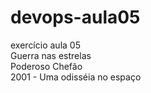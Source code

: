 # devops-aula05
exercício aula 05<br>
Guerra nas estrelas<br>
Poderoso Chefão<br>
2001 - Uma odisséia no espaço<br>
